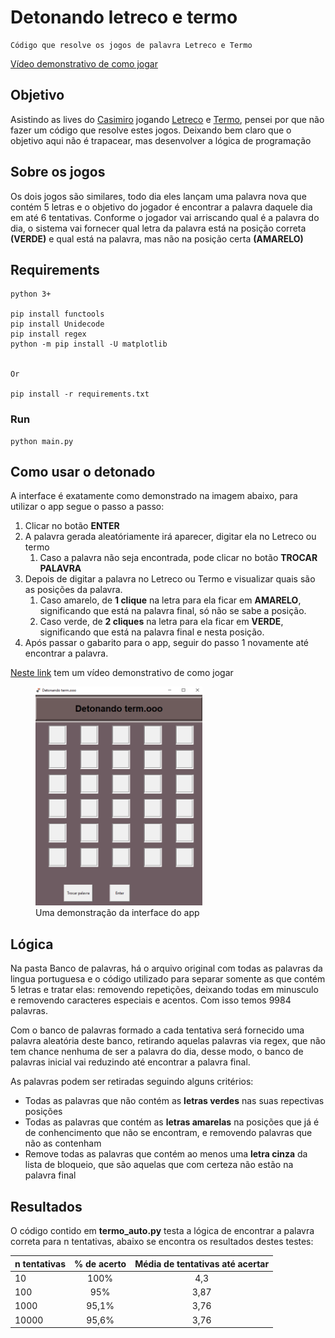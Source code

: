 # Detonando letreco e termo
    Código que resolve os jogos de palavra Letreco e Termo

[Vídeo demonstrativo de como jogar](https://youtu.be/2jWZJN17IqY)

## Objetivo
Asistindo as lives do [Casimiro](https://www.youtube.com/c/CortesdoCasimitoOFICIAL) jogando [Letreco](https://www.gabtoschi.com/letreco/) e [Termo](https://term.ooo/), pensei por que não fazer um código que resolve estes jogos. Deixando bem claro que o objetivo aqui não é trapacear, mas desenvolver a lógica de programação

## Sobre os jogos
Os dois jogos são similares, todo dia eles lançam uma palavra nova que contém 5 letras e o objetivo do jogador é encontrar a palavra daquele dia em até 6 tentativas. Conforme o jogador vai arriscando qual é a palavra do dia, o sistema vai fornecer qual letra da palavra está na posição correta **(VERDE)** e qual está na palavra, mas não na posição certa **(AMARELO)** 

## Requirements
    python 3+

    pip install functools
    pip install Unidecode
    pip install regex
    python -m pip install -U matplotlib


    Or

    pip install -r requirements.txt

### Run
    python main.py

## Como usar o detonado

A interface é exatamente como demonstrado na imagem abaixo, para utilizar o app segue o passo a passo:

1. Clicar no botão **ENTER**
2. A palavra gerada aleatóriamente irá aparecer, digitar ela no Letreco ou termo
    1. Caso a palavra não seja encontrada, pode clicar no botão **TROCAR PALAVRA**
3. Depois de digitar a palavra no Letreco ou Termo e visualizar quais são as posições da palavra.
    1. Caso amarelo, de **1 clique** na letra para ela ficar em **AMARELO**, significando que está na palavra final, só não se sabe a posição.
    2. Caso verde, de **2 cliques** na letra para ela ficar em **VERDE**, significando que está na palavra final e nesta posição.
4. Após passar o gabarito para o app, seguir do passo 1 novamente até encontrar a palavra.

[Neste link](https://youtu.be/2jWZJN17IqY) tem um vídeo demonstrativo de como jogar

<figure>
    <img src="/Image/Interface.PNG"
         alt="Interface"
         height="350">
    <figcaption>Uma demonstração da interface do app</figcaption>
</figure>

## Lógica

Na pasta Banco de palavras, há o arquivo original com todas as palavras da lingua portuguesa e o código utilizado para separar somente as que contém 5 letras e tratar elas: removendo repetições, deixando todas em minusculo e removendo caracteres especiais e acentos. Com isso temos 9984 palavras.

Com o banco de palavras formado a cada tentativa será fornecido uma palavra aleatória deste banco, retirando aquelas palavras via regex, que não tem chance nenhuma de ser a palavra do dia, desse modo, o banco de palavras inicial vai reduzindo até encontrar a palavra final.

As palavras podem ser retiradas seguindo alguns critérios:

- Todas as palavras que não contém as **letras verdes** nas suas repectivas posições
- Todas as palavras que contém as **letras amarelas** na posições que já é de conhencimento que não se encontram, e removendo palavras que não as contenham
- Remove todas as palavras que contém ao menos uma **letra cinza** da lista de bloqueio, que são aquelas que com certeza não estão na palavra final

## Resultados

O código contido em **termo_auto.py** testa a lógica de encontrar a palavra correta para n tentativas, abaixo se encontra os resultados destes testes:

| **n tentativas** 	| **% de acerto** 	| **Média de tentativas até acertar** 	|
|------------------	|:---------------:	|:-----------------------------------:	|
| 10               	|       100%      	|                 4,3                 	|
| 100              	|       95%       	|                 3,87                	|
| 1000             	|      95,1%      	|                 3,76                	|
| 10000            	|      95,6%      	|                 3,76                	|

